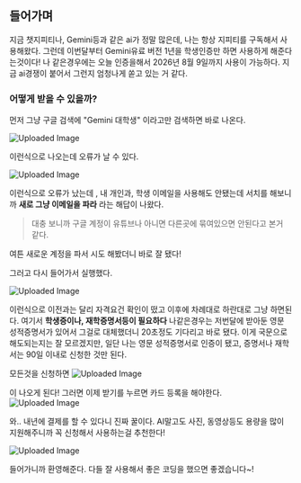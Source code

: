 ## 들어가며
지금 챗지피티나, Gemini등과 같은 ai가 정말 많은데, 나는 항상 지피티를 구독해서 사용해왔다.
그런데 이번달부터 Gemini유료 버전 1년을 학생인증만 하면 사용하게 해준다는것이다!
나 같은경우에는 오늘 인증을해서 2026년 8월 9일까지 사용이 가능하다. 
지금 ai경쟁이 붙어서 그런지 엄청나게 쏟고 있는 거 같다. 

### 어떻게 받을  수 있을까?
먼저 그냥 구글 검색에 "Gemini 대학생" 이라고만 검색하면 바로 나온다.

 ![Uploaded Image](https://gamzatech-bucket.s3.ap-northeast-2.amazonaws.com/post-images/74/dfe4c045-89c9-42ed-9c74-2de3941e6f52_image.png)

이런식으로 나오는데 오류가 날 수 있다. 

![Uploaded Image](https://gamzatech-bucket.s3.ap-northeast-2.amazonaws.com/post-images/74/c058950f-9499-438c-8da0-ad9946ee5fb3_image.png)

이런식으로 오류가 났는데 , 내 개인과, 학생 이메일을 사용해도 안됐는데
서치를 해보니까 **새로 그냥 이메일을 파라** 라는 해답이 나왔다. 

>대충 보니까 구글 계정이 유튜브나 아니면 다른곳에 묶여있으면 안된다고 본거 같다.

여튼 새로운 계정을 파서 시도 해봤더니 바로 잘 됐다!

그러고 다시 들어가서 실행했다.

![Uploaded Image](https://gamzatech-bucket.s3.ap-northeast-2.amazonaws.com/post-images/74/7fde8fed-2fdd-4bd5-8ff9-33b615971a09_image.png)

이런식으로 이전과는 달리 자격요건 확인이 떴고 이후에 차례대로 
하란대로 그냥 하면된다. 여기서 **학생증이나, 재학증명서등이 필요하다** 
나같은경우는 저번달에 받아둔 영문 성적증명서가 있어서 그걸로 대체했더니 20초정도
기다리고 바로 됐다. 이게 국문으로 해도되는지는 잘 모르겠지만, 일단 나는 
영문 성적증명서로 인증이 됐고, 증명서나 재학서는 90일 이내로 신청한 것만 된다.

모든것을 신청하면 
![Uploaded Image](https://gamzatech-bucket.s3.ap-northeast-2.amazonaws.com/post-images/74/97f59ae1-2cab-479f-9233-25d219983566_image.png)

이 나오게 된다! 그러면 이제 받기를 누르면 카드 등록을 해야한다.
![Uploaded Image](https://gamzatech-bucket.s3.ap-northeast-2.amazonaws.com/post-images/74/d496aa3f-3e39-46f9-9bda-9cf43085cf05_image.png)

와.. 내년에 결제를 할 수 있다니 진짜 꿀이다. 
AI말고도 사진, 동영상등도 용량을 많이 지원해주니까 꼭 신청해서 사용하는걸 추천한다!

![Uploaded Image](https://gamzatech-bucket.s3.ap-northeast-2.amazonaws.com/post-images/74/2533a18d-5164-40bc-873b-412f8f95c449_image.png)

들어가니까 환영해준다. 다들 잘 사용해서 좋은 코딩을 했으면 좋겠습니다~!
